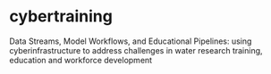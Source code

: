 # cybertraining
Data Streams, Model Workflows, and Educational Pipelines: using cyberinfrastructure to address challenges in water research training, education and workforce development
